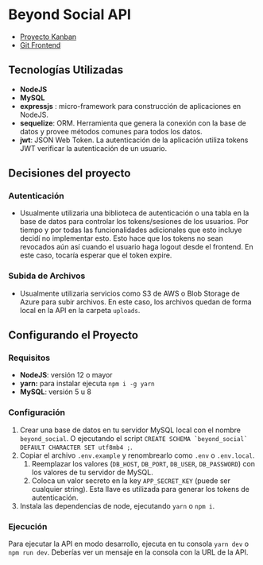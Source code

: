 # Beyond Social API
* [Proyecto Kanban](https://github.com/users/wolfmaster8/projects/1/views/1)
* [Git Frontend](https://github.com/wolfmaster8/beyond-social-frontend)

## Tecnologías Utilizadas
* **NodeJS**
* **MySQL**
* **expressjs** : micro-framework para construcción de aplicaciones en NodeJS.
* **sequelize**: ORM. Herramienta que genera la conexión con la base de datos y provee métodos comunes para todos los datos.
* **jwt**: JSON Web Token. La autenticación de la aplicación utiliza tokens JWT verificar la autenticación de un usuario.


## Decisiones del proyecto
### Autenticación
* Usualmente utilizaria una biblioteca de autenticación o una tabla en la base de datos para controlar los tokens/sesiones de los usuarios. Por tiempo y por todas las funcionalidades adicionales que esto incluye decidí no implementar esto. Esto hace que los tokens no sean revocados aún así cuando el usuario haga logout desde el frontend. En este caso, tocaría esperar que el token expire.

### Subida de Archivos
* Usualmente utilizaria servicios como S3 de AWS o Blob Storage de Azure para subir archivos. En este caso, los archivos quedan de forma local en la API en la carpeta `uploads`.

## Configurando el Proyecto
### Requisitos
* **NodeJS**: versión 12 o mayor
* **yarn:** para instalar ejecuta `npm i -g yarn`
* **MySQL**: versión 5 u 8

### Configuración
1. Crear una base de datos en tu servidor MySQL local con el nombre `beyond_social`. O ejecutando el script ``CREATE SCHEMA `beyond_social` DEFAULT CHARACTER SET utf8mb4 ;``.
2. Copiar el archivo `.env.example` y renombrearlo como `.env` o `.env.local`.
   1. Reemplazar los valores (`DB_HOST`, `DB_PORT`, `DB_USER`, `DB_PASSWORD`) con los valores de tu servidor de MySQL.
   2. Coloca un valor secreto en la key `APP_SECRET_KEY` (puede ser cualquier string). Esta llave es utilizada para generar los tokens de autenticación.
3. Instala las dependencias de node, ejecutando `yarn` o `npm i`.

### Ejecución
Para ejecutar la API en modo desarrollo, ejecuta en tu consola `yarn dev` o `npm run dev`.
Deberías ver un mensaje en la consola con la URL de la API.